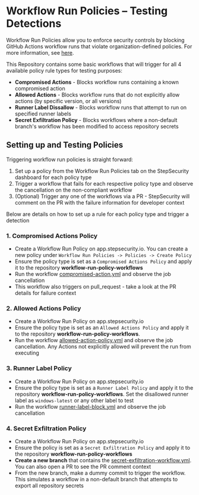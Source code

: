 # Workflow Run Policies – Testing Detections
 
Workflow Run Policies allow you to enforce security controls by blocking GitHub Actions workflow runs that violate organization-defined policies. For more information, see [here](https://docs.stepsecurity.io/workflow-run-policies). 

This Repository contains some basic workflows that will trigger for all 4 available policy rule types for testing purposes:

* **Compromised Actions** - Blocks workflow runs containing a known compromised action
* **Allowed Actions** - Blocks workflow runs that do not explicitly allow actions (by specific version, or all versions)
* **Runner Label Dissallow** - Blocks workflow runs that attempt to run on specified runner labels
* **Secret Exfiltration Policy** - Blocks workflows where a non-default branch's workflow has been modified to access repository secrets 

## Setting up and Testing Policies
Triggering workflow run policies is straight forward:
1. Set up a policy from the Workflow Run Policies tab on the StepSecurity dashboard for each policy type
2. Trigger a workflow that fails for each respective policy type and observe the cancellation on the non-compliant workflow
3. (Optional) Trigger any one of the workflows via a PR - StepSecurity will comment on the PR with the failure information for developer context 

Below are details on how to set up a rule for each policy type and trigger a detection

### 1. Compromised Actions Policy 
* Create a Workflow Run Policy on app.stepsecurity.io. You can create a new policy under `Workflow Run Policies -> Policies -> Create Policy`
* Ensure the policy type is set as a `Compromised Actions Policy` and apply it to the repository **workflow-run-policy-workflows**
* Run the workflow [compromised-action.yml](https://github.com/stepsecurity-poc/stepsecurity-poc-workflow-run-policies/blob/main/.github/workflows/compromised-action-block.yml) and observe the job cancellation
* This workflow also triggers on pull_request - take a look at the PR details for failure context 

### 2. Allowed Actions Policy
* Create a Workflow Run Policy on app.stepsecurity.io
* Ensure the policy type is set as an `Allowed Actions Policy` and apply it to the repository **workflow-run-policy-workflows**. 
* Run the workflow [allowed-action-policy.yml](https://github.com/stepsecurity-poc/stepsecurity-poc-workflow-run-policies/blob/main/.github/workflows/allowed-actions-policy.yml) and observe the job cancellation. Any Actions not explicitly allowed will prevent the run from executing

### 3. Runner Label Policy 
* Create a Workflow Run Policy on app.stepsecurity.io
* Ensure the policy type is set as a `Runner Label Policy` and apply it to the repository **workflow-run-policy-workflows**. Set the disallowed runner label as `windows-latest` or any other label to test
* Run the workflow [runner-label-block.yml](https://github.com/stepsecurity-poc/stepsecurity-poc-workflow-run-policies/blob/main/.github/workflows/runner-label-block.yml) and observe the job cancellation

### 4. Secret Exfiltration Policy
* Create a Workflow Run Policy on app.stepsecurity.io 
* Ensure the policy is set as a `Secret Exfiltration Policy` and apply it to the repository **workflow-run-policy-workflows**
* **Create a new branch** that contains the [secret-exfiltration-workflow.yml](https://github.com/stepsecurity-poc/stepsecurity-poc-workflow-run-policies/blob/main/.github/workflows/secret-exfiltration.yml). You can also open a PR to see the PR comment context
* From the new branch, make a dummy commit to trigger the workflow. This simulates a workflow in a non-default branch that attempts to export all repository secrets


 

 

 

 
